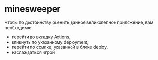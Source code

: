 # minesweeper

Чтобы по достоинству оценить данное великолепное приложение, вам необходимо:
- перейти во вкладку Actions,
- кликнуть по указанному deployment, 
- перейти по ссылке, указанной в блоке deploy,
- наслаждаться игрой

